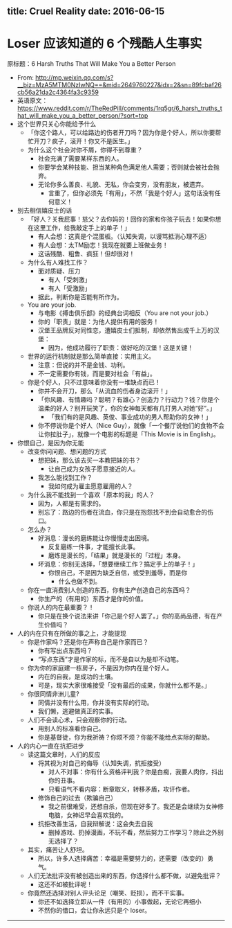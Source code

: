 title: Cruel Reality
date: 2016-06-15
---

# Loser 应该知道的 6 个残酷人生事实

原标题：6 Harsh Truths That Will Make You a Better Person

- From: <http://mp.weixin.qq.com/s?__biz=MzA5MTM0NzIwNQ==&mid=2649760227&idx=2&sn=89fcbaf26cb56a21da2c4364fa3c9359>
- 英语原文：<https://www.reddit.com/r/TheRedPill/comments/1rq5gr/6_harsh_truths_that_will_make_you_a_better_person/?sort=top>
- 这个世界只关心你能给予什么
    - 「你这个路人，可以给路边的伤者开刀吗？因为你是个好人，所以你要帮忙开刀？疯子，滚开！你又不是医生。」
    - 为什么这个社会对你不屑，你得不到尊重？
        - 社会充满了需要某样东西的人。
        - 你要学会某种技能、担当某种角色满足他人需要；否则就会被社会抛弃。
        - 无论你多么善良、礼貌、无私，你会变穷，没有朋友，被遗弃。
            - 言重了，但你必须先「有用」，不然「我是个好人」这句话没有任何意义！
- 别去相信嬉皮士的话
    - 「好人？关我屁事！慈父？去你妈的！回你的家和你孩子玩去！如果你想在这里工作，给我敲定手上的单子！」
        - 有人会想：这真是个混蛋板。（认知失调，以谩骂抵消心理不适）
        - 有人会想：太TM励志！我现在就要上班做业务！
        - 这话残酷、粗鲁、疯狂！但却很对！
    - 为什么有人难找工作？
        - 面对质疑、压力
            - 有人「受刺激」
            - 有人「受激励」
        - 据此，判断你是否能有所作为。
    - You are your job.
        - 与电影《搏击俱乐部》的经典台词相反（You are not your job.）
        - 你的「职责」就是：为他人提供有用的服务！
        - 汉堡王品牌反对同性恋，遭嬉皮士们抵制，却依然售出成千上万的汉堡：
            - 因为，他成功履行了职责：做好吃的汉堡！这是关键！
    - 世界的运行机制就是那么简单直接：实用主义。
        - 注意：但说的并不是金钱、功利。
        - 不一定需要你有钱，而是要对社会「有益」。
    - 你是个好人，只不过意味着你没有一堆缺点而已！
        - 你并不会开刀，那么「从流血的伤者身边滚开！」
        - 「你风趣、有情趣吗？聪明？有雄心？创造力？行动力？钱？你是个温柔的好人？别开玩笑了，你的女神每天都有几打男人对她“好”。」
            - 「我们有的是风趣、英俊、事业成功的男人帮助你的女神！」
        - 你不停说你是个好人（Nice Guy），就像「一个餐厅说他们的食物不会让你拉肚子」，就像一个电影的标题是「This Movie is in English」。
- 你恨自己，是因为你无能
    - 改变你问问题、想问题的方式
        - 想把妹，那么该去买一本教把妹的书？
            - 让自己成为女孩子愿意接近的人。
        - 我怎么能找到工作？
            - 我如何成为雇主愿意雇用的人？
    - 为什么我不能找到一个喜欢「原本的我」的人？
        - 因为，人都是有需求的。
        - 别忘了：路边的伤者在流血，你只是在抱怨找不到会自动愈合的伤口。
    - 怎么办？
        - 好消息：漫长的磨练能让你慢慢走出困境。
            - 反复磨练一件事，才能擅长此事。
            - 磨炼是漫长的，「结果」就是漫长的「过程」本身。
        - 坏消息：你别无选择，「想要继续工作？搞定手上的单子！」
            - 你恨自己，不是因为缺乏自信，或受到羞辱，而是你
                - 什么也做不到。
    - 你在一直消费别人创造的东西，你有生产创造自己的东西吗？
        - 你生产的（有用的）东西才是你的价值。
    - 你说人的内在最重要？！
        - 你只是在换个说法来讲「你己是个好人罢了。」你的高尚品德，有在产生价值吗？
- 人的内在只有在所做的事之上，才能提现
    - 你是作家吗？还是你在声称自己是作家而已？
        - 你有写出点东西吗？
        - “写点东西”才是作家的标，而不是自以为是却不动笔。
    - 你为你的家庭建一栋房子，不是因为你内在是个好人。
        - 内在的自我，是成功的土壤。
        - 可是，现实大家很难接受「没有最后的成果，你就什么都不是。」
    - 你很同情非洲儿童?
        - 同情并没有什么用，你并没有实际的行动。
        - 我们懒，逃避做真正的实事。
    - 人们不会读心术，只会观察你的行动。
        - 用别人的标准看你自己。
        - 你是基督徒，你为我祈祷？你烦不烦？你能不能给点实际的帮助。
- 人的内心一直在抗拒进步
    - 读这篇文章时，人们的反应
        - 将其视为对自己的侮辱（认知失调，抗拒接受）
            - 对人不对事：你有什么资格评判我？你是白痴，我要人肉你，抖出你的丑事。
            - 只看语气不看内容：断章取义，转移矛盾，攻讦作者。
        - 修饰自己的过去（欺骗自己）
            - 我之前很难受，还想自杀，但现在好多了。我还是会继续为女神修电脑，女神迟早会喜欢我的。
        - 抗拒改善生活，自我辩解说：这会失去自我
            - 删掉游戏、扔掉漫画，不玩不看，然后努力工作学习？除此之外别无选择了？
    - 其实，痛苦让人舒坦。
        - 所以，许多人选择痛苦：幸福是需要努力的，还需要（改变的）勇气。
    - 人们无法批评没有被创造出来的东西，你选择什么都不做，以避免批评？
        - 这还不如被批评呢！
    - 你竟然还选择对别人评头论足（嘲笑、贬损），而不干实事。
        - 你还不如选择立即从一件（有用的）小事做起，无论它再细小
        - 不然你的借口，会让你永远只是个 loser。

---
